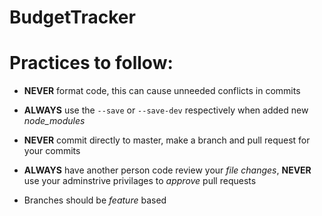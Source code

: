 # BudgetTracker

# Practices to follow:

- **NEVER** format code, this can cause unneeded conflicts in commits

- **ALWAYS** use the `--save` or `--save-dev` respectively when added new *node_modules*

- **NEVER** commit directly to master, make a branch and pull request for your commits

- **ALWAYS** have another person code review your *file changes*, **NEVER** use your adminstrive privilages to *approve* pull requests

- Branches should be *feature* based